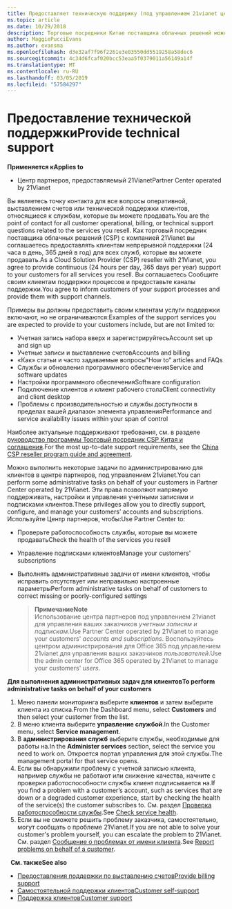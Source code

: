 ```yaml
---
title: Предоставляет техническую поддержку (под управлением 21vianet центра партнеров)
ms.topic: article
ms.date: 10/29/2018
description: Торговые посредники Китае поставщика облачных решений можно предоставлять техническую поддержку для своих клиентов.
author: MaggiePucciEvans
ms.author: evansma
ms.openlocfilehash: d3e32af7f96f2261e3e03550dd5519258a58dec6
ms.sourcegitcommit: 4c34d6fcaf020bcc53eaa5f0379011a56149a14f
ms.translationtype: MT
ms.contentlocale: ru-RU
ms.lasthandoff: 03/05/2019
ms.locfileid: "57584297"
---
```

# <a name="provide-technical-support"></a><span data-ttu-id="44778-103">Предоставление технической поддержки</span><span class="sxs-lookup"><span data-stu-id="44778-103">Provide technical support</span></span>

<span data-ttu-id="44778-104">**Применяется к**</span><span class="sxs-lookup"><span data-stu-id="44778-104">**Applies to**</span></span>

-   <span data-ttu-id="44778-105">Центр партнеров, предоставляемый 21Vianet</span><span class="sxs-lookup"><span data-stu-id="44778-105">Partner Center operated by 21Vianet</span></span>

<span data-ttu-id="44778-106">Вы являетесь точку контакта для все вопросы оперативной, выставлением счетов или технической поддержки клиентов, относящиеся к службам, которые вы можете продавать.</span><span class="sxs-lookup"><span data-stu-id="44778-106">You are the point of contact for all customer operational, billing, or technical support questions related to the services you resell.</span></span> <span data-ttu-id="44778-107">Как торговый посредник поставщика облачных решений (CSP) с компанией 21Vianet вы соглашаетесь предоставлять клиентам непрерывной поддержки (24 часа в день, 365 дней в год) для всех служб, которые вы можете продавать.</span><span class="sxs-lookup"><span data-stu-id="44778-107">As a Cloud Solution Provider (CSP) reseller with 21Vianet, you agree to provide continuous (24 hours per day, 365 days per year) support to your customers for all services you resell.</span></span> <span data-ttu-id="44778-108">Вы соглашаетесь Сообщите своим клиентам поддержки процессов и предоставьте каналы поддержки.</span><span class="sxs-lookup"><span data-stu-id="44778-108">You agree to inform customers of your support processes and provide them with support channels.</span></span>  

<span data-ttu-id="44778-109">Примеры вы должны предоставить своим клиентам услуги поддержки включают, но не ограничиваются:</span><span class="sxs-lookup"><span data-stu-id="44778-109">Examples of the support services you are expected to provide to your customers include, but are not limited to:</span></span>
 
-   <span data-ttu-id="44778-110">Учетная запись набора вверх и зарегистрируйтесь</span><span class="sxs-lookup"><span data-stu-id="44778-110">Account set up and sign up</span></span> 
-   <span data-ttu-id="44778-111">Учетные записи и выставление счетов</span><span class="sxs-lookup"><span data-stu-id="44778-111">Accounts and billing</span></span> 
-   <span data-ttu-id="44778-112">«Как» статьи и часто задаваемые вопросы</span><span class="sxs-lookup"><span data-stu-id="44778-112">"How to” articles and FAQs</span></span> 
-   <span data-ttu-id="44778-113">Службы и обновления программного обеспечения</span><span class="sxs-lookup"><span data-stu-id="44778-113">Service and software updates</span></span> 
-   <span data-ttu-id="44778-114">Настройки программного обеспечения</span><span class="sxs-lookup"><span data-stu-id="44778-114">Software configuration</span></span> 
-   <span data-ttu-id="44778-115">Подключение клиентов и клиент рабочего стола</span><span class="sxs-lookup"><span data-stu-id="44778-115">Client connectivity and client desktop</span></span>
-   <span data-ttu-id="44778-116">Проблемы с производительностью и службы доступности в пределах вашей диапазон элемента управления</span><span class="sxs-lookup"><span data-stu-id="44778-116">Performance and service availability issues within your span of control</span></span> 

<span data-ttu-id="44778-117">Наиболее актуальные поддерживают требования, см. в разделе [руководство программы Торговый посредник CSP Китая и соглашения](csp-program-guide-and-agreements.md).</span><span class="sxs-lookup"><span data-stu-id="44778-117">For the most up-to-date support requirements, see the [China CSP reseller program guide and agreement](csp-program-guide-and-agreements.md).</span></span>

<span data-ttu-id="44778-118">Можно выполнить некоторые задачи по администрированию для клиентов в центре партнеров, под управлением 21vianet.</span><span class="sxs-lookup"><span data-stu-id="44778-118">You can perform some administrative tasks on behalf of your customers in Partner Center operated by 21Vianet.</span></span> <span data-ttu-id="44778-119">Эти права позволяют напрямую поддерживать, настройки и управления учетными записями и подписками клиентов.</span><span class="sxs-lookup"><span data-stu-id="44778-119">These privileges allow you to directly support, configure, and manage your customers’ accounts and subscriptions.</span></span> <span data-ttu-id="44778-120">Используйте Центр партнеров, чтобы:</span><span class="sxs-lookup"><span data-stu-id="44778-120">Use Partner Center to:</span></span>

-   <span data-ttu-id="44778-121">Проверьте работоспособность службы, которые вы можете продавать</span><span class="sxs-lookup"><span data-stu-id="44778-121">Check the health of the services you resell</span></span>
-   <span data-ttu-id="44778-122">Управление подписками клиентов</span><span class="sxs-lookup"><span data-stu-id="44778-122">Manage your customers' subscriptions</span></span>
-   <span data-ttu-id="44778-123">Выполнять административные задачи от имени клиентов, чтобы исправить отсутствует или неправильно настроенные параметры</span><span class="sxs-lookup"><span data-stu-id="44778-123">Perform administrative tasks on behalf of customers to correct missing or poorly-configured settings</span></span>

    ><span data-ttu-id="44778-124">**Примечание**</span><span class="sxs-lookup"><span data-stu-id="44778-124">**Note**</span></span><br><span data-ttu-id="44778-125">Использование центра партнеров под управлением 21vianet для управления ваших заказчиков *учетным записям и подпискам*.</span><span class="sxs-lookup"><span data-stu-id="44778-125">Use Partner Center operated by 21Vianet to manage your customers' *accounts and subscriptions*.</span></span> <span data-ttu-id="44778-126">Воспользуйтесь центром администрирования для Office 365 под управлением 21vianet для управления ваших заказчиков *пользователей*.</span><span class="sxs-lookup"><span data-stu-id="44778-126">Use the admin center for Office 365 operated by 21Vianet to manage your customers' *users*.</span></span> 

<span data-ttu-id="44778-127">**Для выполнения административных задач для клиентов**</span><span class="sxs-lookup"><span data-stu-id="44778-127">**To perform administrative tasks on behalf of your customers**</span></span>

1.  <span data-ttu-id="44778-128">Меню панели мониторинга выберите **клиентов** и затем выберите клиента из списка.</span><span class="sxs-lookup"><span data-stu-id="44778-128">From the Dashboard menu, select **Customers** and then select your customer from the list.</span></span>
2.  <span data-ttu-id="44778-129">В меню клиента выберите **управление службой**.</span><span class="sxs-lookup"><span data-stu-id="44778-129">In the Customer menu, select **Service management**.</span></span>
3.  <span data-ttu-id="44778-130">В **администрирования служб** выберите службы, необходимые для работы на.</span><span class="sxs-lookup"><span data-stu-id="44778-130">In the **Administer services** section, select the service you need to work on.</span></span> <span data-ttu-id="44778-131">Откроется портал управления для этой службы.</span><span class="sxs-lookup"><span data-stu-id="44778-131">The management portal for that service opens.</span></span>
4.  <span data-ttu-id="44778-132">Если вы обнаружили проблему с учетной записью клиента, например службы не работают или снижение качества, начните с проверки работоспособности службы клиент подписывается на.</span><span class="sxs-lookup"><span data-stu-id="44778-132">If you find a problem with a customer’s account, such as services that are down or a degraded customer experience, start by checking the health of the service(s) the customer subscribes to.</span></span> <span data-ttu-id="44778-133">См. раздел [Проверка работоспособности службы](check-service-health.md).</span><span class="sxs-lookup"><span data-stu-id="44778-133">See [Check service health](check-service-health.md).</span></span>
5.  <span data-ttu-id="44778-134">Если вы не сможете решить проблему заказчика, самостоятельно, могут сообщать о проблеме 21Vianet.</span><span class="sxs-lookup"><span data-stu-id="44778-134">If you are not able to solve your customer's problem yourself, you can escalate the problem to 21Vianet.</span></span> <span data-ttu-id="44778-135">См. раздел [Сообщение о проблемах от имени клиента](report-problems-on-behalf-of-a-customer.md).</span><span class="sxs-lookup"><span data-stu-id="44778-135">See [Report problems on behalf of a customer](report-problems-on-behalf-of-a-customer.md).</span></span>

 
<span data-ttu-id="44778-136">**См. также**</span><span class="sxs-lookup"><span data-stu-id="44778-136">**See also**</span></span>

-   [<span data-ttu-id="44778-137">Предоставления поддержки по выставлению счетов</span><span class="sxs-lookup"><span data-stu-id="44778-137">Provide billing support</span></span>](provide-billing-support.md)
-   [<span data-ttu-id="44778-138">Самостоятельной поддержки клиентов</span><span class="sxs-lookup"><span data-stu-id="44778-138">Customer self-support</span></span>](customer-self-support.md)
-   [<span data-ttu-id="44778-139">Поддержка клиентов</span><span class="sxs-lookup"><span data-stu-id="44778-139">Customer support</span></span>](customer-support.md)


 




